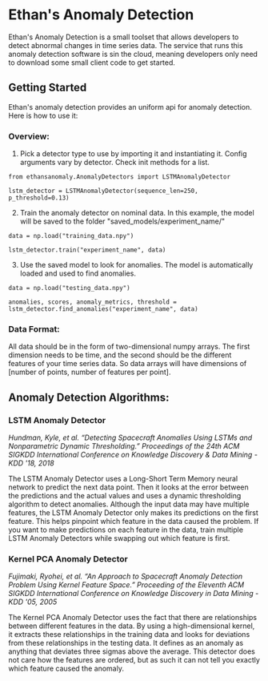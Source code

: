 # Ethan's Anomaly Detection

Ethan's Anomaly Detection is a small toolset that allows developers to detect abnormal changes in time series data. The service that runs this anomaly detection software is sin the cloud, meaning developers only need to download some small client code to get started.


## Getting Started

Ethan's anomaly detection provides an uniform api for anomaly detection. Here is how to use it:

### Overview:

1. Pick a detector type to use by importing it and instantiating it. Config arguments vary by detector. Check init methods for a list.
```
from ethansanomaly.AnomalyDetectors import LSTMAnomalyDetector

lstm_detector = LSTMAnomalyDetector(sequence_len=250, p_threshold=0.13)
```
2. Train the anomaly detector on nominal data. In this example, the model will be saved to the folder "saved_models/experiment_name/"  
```
data = np.load("training_data.npy")

lstm_detector.train("experiment_name", data)
```
3. Use the saved model to look for anomalies. The model is automatically loaded and used to find anomalies. 
```
data = np.load("testing_data.npy")

anomalies, scores, anomaly_metrics, threshold = lstm_detector.find_anomalies("experiment_name", data)
```
### Data Format:

All data should be in the form of two-dimensional numpy arrays. The first dimension needs to be time, and the second should be the different features of your time series data. So data arrays will have dimensions of [number of points, number of features per point].


## Anomaly Detection Algorithms:

### LSTM Anomaly Detector

*Hundman, Kyle, et al. “Detecting Spacecraft Anomalies Using LSTMs and Nonparametric Dynamic Thresholding.” Proceedings of the 24th ACM SIGKDD International Conference on Knowledge Discovery & Data Mining - KDD '18, 2018*

The LSTM Anomaly Detector uses a Long-Short Term Memory neural network to predict the next data point. Then it looks at the error between the predictions and the actual values and uses a dynamic thresholding algorithm to detect anomalies. Although the input data may have multiple features, the LSTM Anomaly Detector only makes its predictions on the first feature. This helps pinpoint which feature in the data caused the problem. If you want to make predictions on each feature in the data, train multiple LSTM Anomaly Detectors while swapping out which feature is first.    

### Kernel PCA Anomaly Detector

*Fujimaki, Ryohei, et al. “An Approach to Spacecraft Anomaly Detection Problem Using Kernel Feature Space.” Proceeding of the Eleventh ACM SIGKDD International Conference on Knowledge Discovery in Data Mining - KDD '05, 2005*

The Kernel PCA Anomaly Detector uses the fact that there are relationships between different features in the data. By using a high-dimensional kernel, it extracts these relationships in the training data and looks for deviations from these relationships in the testing data. It defines as an anomaly as anything that deviates three sigmas above the average. This detector does not care how the features are ordered, but as such it can not tell you exactly which feature caused the anomaly. 
